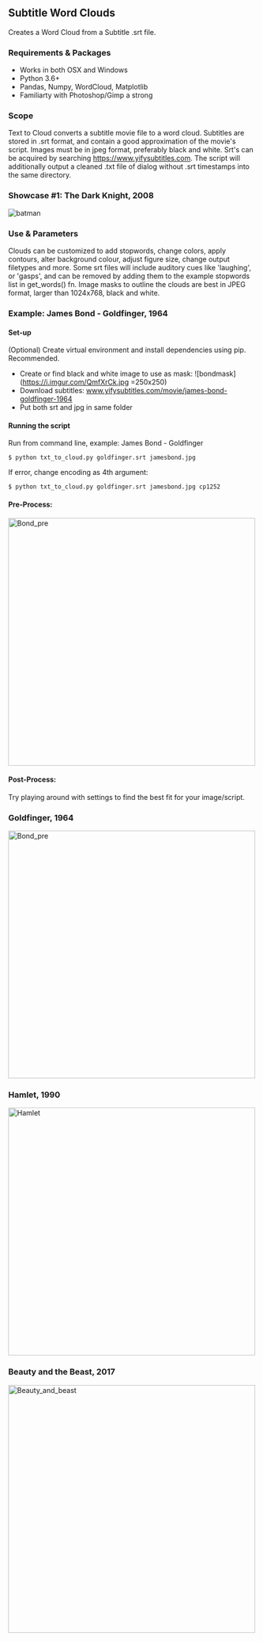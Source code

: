 ## Subtitle Word Clouds
Creates a Word Cloud from a Subtitle .srt file.

### Requirements & Packages
* Works in both OSX and Windows
* Python 3.6+
* Pandas, Numpy, WordCloud, Matplotlib
* Familiarty with Photoshop/Gimp a strong 

### Scope
Text to Cloud converts a subtitle movie file to a word cloud. Subtitles are stored in .srt format, and contain a good approximation of the movie's script. Images must be in jpeg format, preferably black and white. Srt's can be acquired by searching https://www.yifysubtitles.com. The script will additionally output a cleaned .txt file of dialog without .srt timestamps into the same directory.

### Showcase #1: The Dark Knight, 2008
![batman](https://i.imgur.com/z0hsXTa.jpg)

### Use & Parameters
Clouds can be customized to add stopwords, change colors, apply contours, alter background colour, adjust figure size, change output filetypes and more. Some srt files will include auditory cues like 'laughing', or 'gasps', and can be removed by adding them to the example stopwords list in get_words() fn. Image masks to outline the clouds are best in JPEG format, larger than 1024x768, black and white. 

### Example: James Bond - Goldfinger, 1964
#### Set-up
(Optional) Create virtual environment and install dependencies using pip. Recommended. 
* Create or find black and white image to use as mask:
![bondmask](https://i.imgur.com/QmfXrCk.jpg =250x250)
* Download subtitles: www.yifysubtitles.com/movie/james-bond-goldfinger-1964
* Put both srt and jpg in same folder

#### Running the script
Run from command line, example: James Bond - Goldfinger

    $ python txt_to_cloud.py goldfinger.srt jamesbond.jpg
    
If error, change encoding as 4th argument: 
    
    $ python txt_to_cloud.py goldfinger.srt jamesbond.jpg cp1252

#### Pre-Process:
<img src="https://i.imgur.com/iCtVxxp.png" alt="Bond_pre" width="500" height="500">

#### Post-Process:
Try playing around with settings to find the best fit for your image/script. 

### Goldfinger, 1964
<img src="https://i.imgur.com/Xg1iVVl.jpg" alt="Bond_pre" width="500" height="500">

### Hamlet, 1990
<img src="https://i.imgur.com/AXf2Nem.jpg" alt="Hamlet" width="500" height="500">

### Beauty and the Beast, 2017
<img src="https://i.imgur.com/Dq5Cisa.jpg" alt="Beauty_and_beast" width="500">
